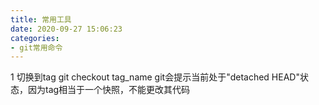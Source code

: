 ```yaml
---
title: 常用工具
date: 2020-09-27 15:06:23
categories:
- git常用命令
---
```


1 切换到tag
git checkout tag_name
git会提示当前处于"detached HEAD"状态，因为tag相当于一个快照，不能更改其代码

